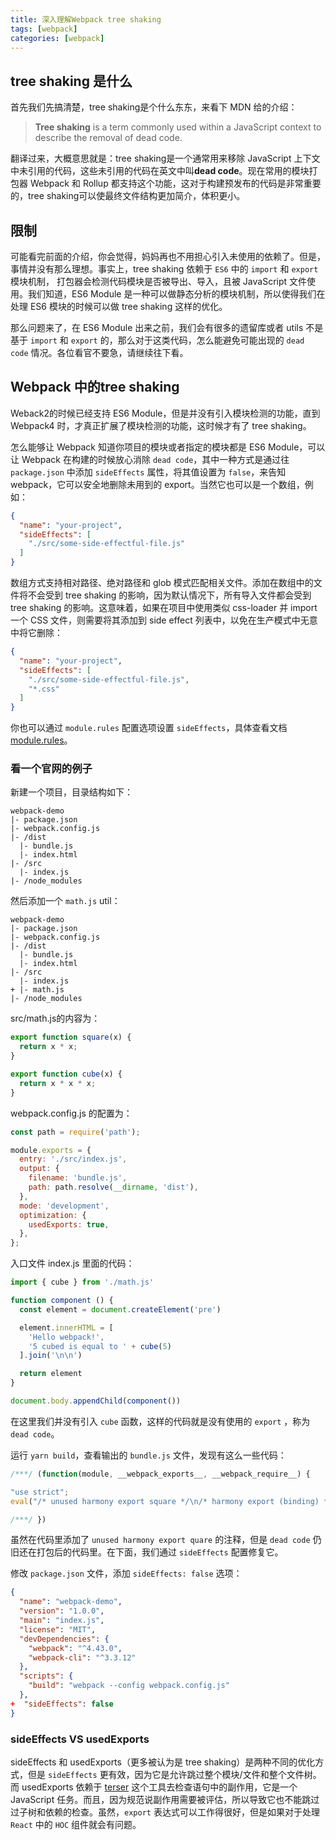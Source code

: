 ```yaml
---
title: 深入理解Webpack tree shaking
tags: [webpack]
categories: [webpack]
---
```


## tree shaking 是什么
首先我们先搞清楚，tree shaking是个什么东东，来看下 MDN 给的介绍：
> **Tree shaking** is a term commonly used within a JavaScript context to describe the removal of dead code.

翻译过来，大概意思就是：tree shaking是一个通常用来移除 JavaScript 上下文中未引用的代码，这些未引用的代码在英文中叫**dead code**。现在常用的模块打包器 Webpack 和 Rollup 都支持这个功能，这对于构建预发布的代码是非常重要的，tree shaking可以使最终文件结构更加简介，体积更小。

## 限制
可能看完前面的介绍，你会觉得，妈妈再也不用担心引入未使用的依赖了。但是，事情并没有那么理想。事实上，tree shaking 依赖于 `ES6` 中的 `import` 和 `export` 模块机制， 打包器会检测代码模块是否被导出、导入，且被 JavaScript 文件使用。我们知道，ES6 Module 是一种可以做静态分析的模块机制，所以使得我们在处理 ES6 模块的时候可以做 tree shaking 这样的优化。

那么问题来了，在 ES6 Module 出来之前，我们会有很多的遗留库或者 utils 不是基于 `import` 和 `export` 的，那么对于这类代码，怎么能避免可能出现的 `dead code` 情况。各位看官不要急，请继续往下看。

## Webpack 中的tree shaking
Weback2的时候已经支持 ES6 Module，但是并没有引入模块检测的功能，直到 Webpack4 时，才真正扩展了模块检测的功能，这时候才有了 tree shaking。

怎么能够让 Webpack 知道你项目的模块或者指定的模块都是 ES6 Module，可以让 Webpack 在构建的时候放心消除 `dead code`，其中一种方式是通过往 `package.json` 中添加 `sideEffects` 属性，将其值设置为 `false`，来告知 webpack，它可以安全地删除未用到的 export。当然它也可以是一个数组，例如：
```json
{
  "name": "your-project",
  "sideEffects": [
    "./src/some-side-effectful-file.js"
  ]
}
```
数组方式支持相对路径、绝对路径和 glob 模式匹配相关文件。添加在数组中的文件将不会受到 tree shaking 的影响，因为默认情况下，所有导入文件都会受到 tree shaking 的影响。这意味着，如果在项目中使用类似 css-loader 并 import 一个 CSS 文件，则需要将其添加到 side effect 列表中，以免在生产模式中无意中将它删除：
```json
{
  "name": "your-project",
  "sideEffects": [
    "./src/some-side-effectful-file.js",
    "*.css"
  ]
}
```
你也可以通过 `module.rules` 配置选项设置 `sideEffects`，具体查看文档[module.rules](https://webpack.docschina.org/configuration/module/#rulesideeffects)。

### 看一个官网的例子
新建一个项目，目录结构如下：
```
webpack-demo
|- package.json
|- webpack.config.js
|- /dist
  |- bundle.js
  |- index.html
|- /src
  |- index.js
|- /node_modules
```
然后添加一个 `math.js` util：
```
webpack-demo
|- package.json
|- webpack.config.js
|- /dist
  |- bundle.js
  |- index.html
|- /src
  |- index.js
+ |- math.js
|- /node_modules
```
src/math.js的内容为：
```js
export function square(x) {
  return x * x;
}

export function cube(x) {
  return x * x * x;
}
```
 webpack.config.js 的配置为：
```js
const path = require('path');

module.exports = {
  entry: './src/index.js',
  output: {
    filename: 'bundle.js',
    path: path.resolve(__dirname, 'dist'),
  },
  mode: 'development',
  optimization: {
    usedExports: true,
  },
};
```
入口文件 index.js 里面的代码：
```js
import { cube } from './math.js'

function component () {
  const element = document.createElement('pre')

  element.innerHTML = [
    'Hello webpack!',
    '5 cubed is equal to ' + cube(5)
  ].join('\n\n')

  return element
}

document.body.appendChild(component())
```
在这里我们并没有引入 `cube` 函数，这样的代码就是没有使用的 `export` ，称为 `dead code`。

运行 `yarn build`，查看输出的 `bundle.js` 文件，发现有这么一些代码：
```js
/***/ (function(module, __webpack_exports__, __webpack_require__) {

"use strict";
eval("/* unused harmony export square */\n/* harmony export (binding) */ __webpack_require__.d(__webpack_exports__, \"a\", function() { return cube; });\nfunction square(x) {\n  return x * x;\n}\n\nfunction cube(x) {\n  return x * x * x;\n}\n\n\n//# sourceURL=webpack:///./src/math.js?");

/***/ })  
```
虽然在代码里添加了 `unused harmony export quare` 的注释，但是 `dead code` 仍旧还在打包后的代码里。在下面，我们通过 `sideEffects` 配置修复它。

修改 `package.json` 文件，添加 `sideEffects: false` 选项：
```json
{
  "name": "webpack-demo",
  "version": "1.0.0",
  "main": "index.js",
  "license": "MIT",
  "devDependencies": {
    "webpack": "^4.43.0",
    "webpack-cli": "^3.3.12"
  },
  "scripts": {
    "build": "webpack --config webpack.config.js"
  },
+  "sideEffects": false
}
```

### sideEffects VS usedExports
sideEffects 和 usedExports（更多被认为是 tree shaking）是两种不同的优化方式，但是 `sideEffects` 更有效，因为它是允许跳过整个模块/文件和整个文件树。而 usedExports 依赖于 [terser](https://github.com/terser/terser) 这个工具去检查语句中的副作用，它是一个 JavaScript 任务。而且，因为规范说副作用需要被评估，所以导致它也不能跳过过子树和依赖的检查。虽然，`export` 表达式可以工作得很好，但是如果对于处理 `React` 中的 `HOC` 组件就会有问题。